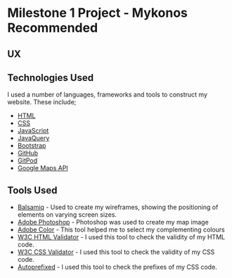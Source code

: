 # Milestone 1 Project - Mykonos Recommended

## UX



## Technologies Used
I used a number of languages, frameworks and tools to construct my website. These include;

* [HTML](https://html.com/)
* [CSS](https://www.w3.org/Style/CSS/Overview.en.html) 
* [JavaScript](https://www.javascript.com/) 
* [JavaQuery](https://jquery.com/)
* [Bootstrap](https://getbootstrap.com/)
* [GitHub](https://github.com/)
* [GitPod](https://www.gitpod.io/)
* [Google Maps API](https://developers.google.com/maps/documentation)



## Tools Used
* [Balsamiq](https://balsamiq.com/) - Used to create my wireframes, showing the positioning of elements on varying screen sizes.
* [Adobe Photoshop](https://www.adobe.com/uk/products/photoshop.html) - Photoshop was used to create my map image
* [Adobe Color](https://color.adobe.com/create) - This tool helped me to select my complementing colours
* [W3C HTML Validator](https://validator.w3.org/) - I used this tool to check the validity of my HTML code.
* [W3C CSS Validator](https://jigsaw.w3.org/css-validator/) - I used this tool to check the validity of my CSS code.
* [Autoprefixed](https://autoprefixer.github.io/) - I used this tool to check the prefixes of my CSS code.